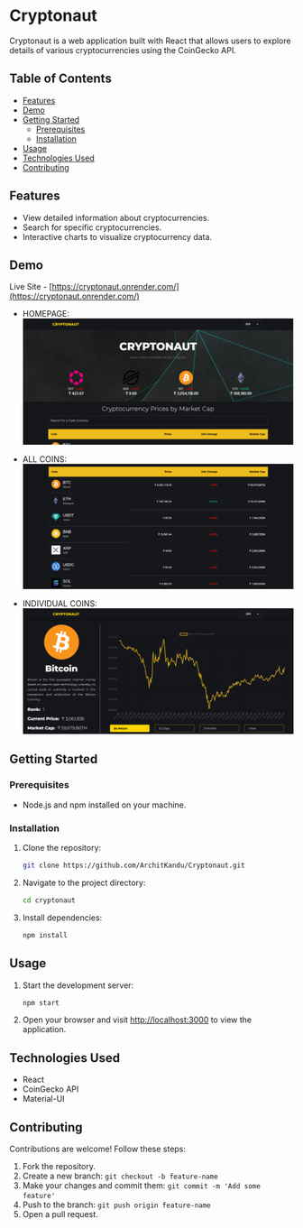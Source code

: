 # Cryptonaut

Cryptonaut is a web application built with React that allows users to explore details of various cryptocurrencies using the CoinGecko API.

## Table of Contents

- [Features](#features)
- [Demo](#demo)
- [Getting Started](#getting-started)
  - [Prerequisites](#prerequisites)
  - [Installation](#installation)
- [Usage](#usage)
- [Technologies Used](#technologies-used)
- [Contributing](#contributing)

## Features

- View detailed information about cryptocurrencies.
- Search for specific cryptocurrencies.
- Interactive charts to visualize cryptocurrency data.

## Demo

Live Site - [https://cryptonaut.onrender.com/](https://cryptonaut.onrender.com/)

- HOMEPAGE:
  <img src="screenshots/homepage.png" alt="Homepage"/>

- ALL COINS:
  <img src="screenshots/homepage-table.png" alt="All Coins"/>

- INDIVIDUAL COINS:
  <img src="screenshots/individual-coins.png" alt="Individual Coin"/>

## Getting Started

### Prerequisites

- Node.js and npm installed on your machine.

### Installation

1. Clone the repository:

   ```bash
   git clone https://github.com/ArchitKandu/Cryptonaut.git
   ```

2. Navigate to the project directory:

   ```bash
   cd cryptonaut
   ```

3. Install dependencies:

   ```bash
   npm install
   ```

## Usage

1. Start the development server:

   ```bash
   npm start
   ```

2. Open your browser and visit [http://localhost:3000](http://localhost:3000) to view the application.

## Technologies Used

- React
- CoinGecko API
- Material-UI

## Contributing

Contributions are welcome! Follow these steps:

1. Fork the repository.
2. Create a new branch: `git checkout -b feature-name`
3. Make your changes and commit them: `git commit -m 'Add some feature'`
4. Push to the branch: `git push origin feature-name`
5. Open a pull request.
